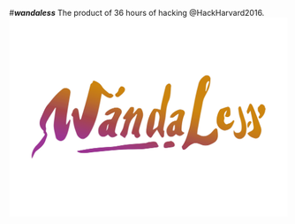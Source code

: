 #**_wandaless_**
The product of 36 hours of hacking @HackHarvard2016.
![wandaless logo](/web/wandaLogo.png?raw=true "Wandaless")

